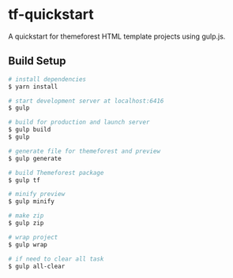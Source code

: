 # tf-quickstart

A quickstart for themeforest HTML template projects using gulp.js.

## Build Setup

```bash
# install dependencies
$ yarn install

# start development server at localhost:6416
$ gulp

# build for production and launch server
$ gulp build
$ gulp

# generate file for themeforest and preview
$ gulp generate

# build Themeforest package
$ gulp tf

# minify preview
$ gulp minify

# make zip
$ gulp zip

# wrap project
$ gulp wrap

# if need to clear all task
$ gulp all-clear
```
